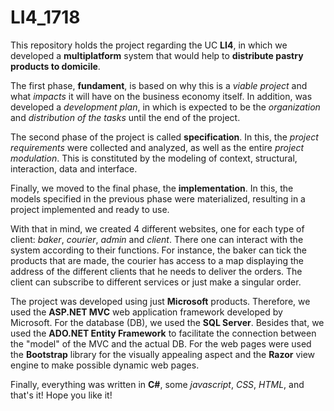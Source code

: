 # LI4_1718

This repository holds the project regarding the UC **LI4**, in which we developed a **multiplatform** system that would help to **distribute pastry products to domicile**.

The first phase, **fundament**, is based on why this is a *viable project* and what *impacts* it will have on the business economy itself. In addition, was developed a *development plan*, in which is expected to be the *organization* and *distribution of the tasks* until the end of the project.

The second phase of the project is called **specification**. In this, the *project requirements* were collected and analyzed, as well as the entire *project modulation*. This is constituted by the modeling of context, structural, interaction, data and interface.

Finally, we moved to the final phase, the **implementation**. In this, the models specified in the previous phase were materialized, resulting in a project implemented and ready to use.

With that in mind, we created 4 different websites, one for each type of client: *baker*, *courier*, *admin* and *client*. There one can interact with the system according to their functions. For instance, the baker can tick the products that are made, the courier has access to a map displaying the address of the different clients that he needs to deliver the orders. The client can subscribe to different services or just make a singular order.

The project was developed using just **Microsoft** products. Therefore, we used the **ASP.NET MVC** web application framework developed by Microsoft. For the database (DB), we used the **SQL Server**. Besides that, we used the **ADO.NET Entity Framework** to facilitate the connection between the "model" of the MVC and the actual DB. For the web pages were used the **Bootstrap** library for the visually appealing aspect and the **Razor** view engine to make possible dynamic web pages.

Finally, everything was written in **C#**, some *javascript*, *CSS*, *HTML*, and that's it! Hope you like it!
